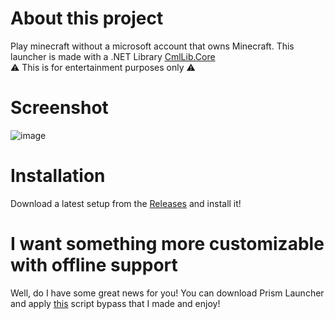 # About this project
Play minecraft without a microsoft account that owns Minecraft. This launcher is made with a .NET Library [CmlLib.Core](https://github.com/CmlLib/CmlLib.Core)<br>
⚠️ This is for entertainment purposes only ⚠️

# Screenshot
![image](https://github.com/antunnitraj/OfflineMinecraftLauncher/assets/69330974/3c50c620-81e9-401d-99b8-e5209c3303d2)

# Installation
Download a latest setup from the [Releases](https://github.com/antunnitraj/OfflineMinecraftLauncher/releases) and install it!

# I want something more customizable with offline support
Well, do I have some great news for you! You can download Prism Launcher and apply [this](https://github.com/antunnitraj/Prism-Launcher-PolyMC-Offline-Bypass) script bypass that I made and enjoy!
